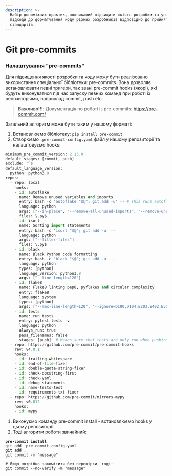 ```yaml
---
description: >-
  Набір допоміжних практик, покликаний підвищити якість розробки та уніфікувати
  підходи до форматування коду різних розробників відповідно до прийнятих
  стандартів
---
```


# Git pre-commits

### **Налаштування "pre-commits"**

Для підвищення якості розробки та коду можу бути реалізовано використання спеціальної бібліотеки: pre-commits. Вона дозволяє встановлювати певні тригери, так звані pre-commit hooks (якорі), які будуть виконуватися під час запуску певних команд при роботі із репозиторіями, наприклад commit, push etc.

> **Важливо!!!**: Документація по роботі із pre-commits: https://pre-commit.com/

Загальний алгоритм може бути таким у нашому форматі:

1. Встановлюємо бібліотеку: `pip install pre-commit`
2. Створюємо `.pre-commit-config.yaml` файл у нашому репозиторії та налаштовуємо hooks:

```python
minimum_pre_commit_version: 2.13.0
default_stages: [commit, push]
exclude: '^$'
default_language_version:
  python: python3.8
repos:
  - repo: local
    hooks:
    - id: autoflake
      name: Remove unused variables and imports
      entry: bash -c 'autoflake "$@"; git add -u' -- # This runs autoflake and stages the reformatted python files before running autoflake again, which should then "pass"
      language: python
      args: ["--in-place", "--remove-all-unused-imports", "--remove-unused-variables", "--expand-star-imports", "--ignore-init-module-imports"]
      files: \.py$
    - id: isort
      name: Sorting import statements
      entry: bash -c 'isort "$@"; git add -u' --
      language: python
      args: ["--filter-files"]
      files: \.py$
    - id: black
      name: Black Python code formatting
      entry: bash -c 'black "$@"; git add -u' --
      language: python
      types: [python]
      language_version: python3.8
      args: ["--line-length=120"]
    - id: flake8
      name: Flake8 linting pep8, pyflakes and circular complexity
      entry: flake8
      language: system
      types: [python]
      args: ["--max-line-length=120", "--ignore=D100,D104,E203,E402,E501,W503", "--docstring-convention=google"]
    - id: tests
      name: run tests
      entry: pytest tests -v
      language: python
      always_run: true
      pass_filenames: false
      stages: [push]  # Makes sure that tests are only run when pushing the code
  - repo: https://github.com/pre-commit/pre-commit-hooks
    rev: v4.0.1
    hooks:
    - id: trailing-whitespace
    - id: end-of-file-fixer
    - id: double-quote-string-fixer
    - id: check-docstring-first
    - id: check-yaml
    - id: debug-statements
    - id: name-tests-test
    - id: requirements-txt-fixer
  - repo: https://github.com/pre-commit/mirrors-mypy
    rev: v0.812
    hooks:
    - id: mypy
```

1. Виконуємо команду pre-commit install - встановлюємо hooks у цьому репозиторії
2. Тоді алгоритм роботи звичайний:

<pre class="language-bash"><code class="lang-bash"><strong>pre-commit install 
</strong>git add .pre-commit-config.yaml
<strong>git add .
</strong>git commit -m "message"

# Якщо потрібно закомітити без перевірки, тоді:
git commit --no-verify -m "message"
</code></pre>
